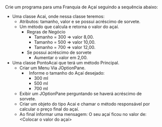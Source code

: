 Crie um programa para uma Franquia de Açaí seguindo a sequência abaixo:

- Uma classe Acai, onde nessa classe teremos:
  - Atributos: tamanho, valor e se possui acréscimo de sorvete.
  - Um método que calcula e retorna o valor do açaí.
    - Regras de Negócio
      - Tamanho = 300 => valor 8,00.
      - Tamanho = 500 => valor 10,00.
      - Tamanho = 700 => valor 12,00.
    - Se possui acréscimo de sorvete
      - Aumentar o valor em 2,00.
- Uma classe PontoAcai que terá um método Principal.
  - Criar um Menu Via JOptionPane.
    - ` `Informe o tamanho do Açaí desejado:
      - 300 ml
      - 500 ml
      - 700 ml
  - Exibir um JOptionPane perguntando se haverá acréscimo de sorvete.
  - Criar um objeto do tipo Acai e chamar o método responsável por calcular o preço final do açaí.
  - Ao final informar uma mensagem: O seu açaí ficou no valor de: <Colocar o valor do açaí>

